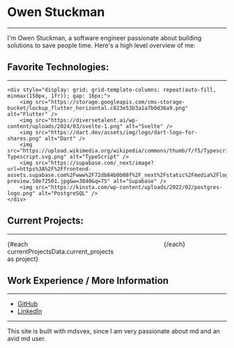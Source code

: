<script>
import currentProjectsData from "$lib/../jsons/current_projects.json";
import CurrentCard from "$lib/components/CurrentCard.svelte";
</script>

# Owen Stuckman
---


I'm Owen Stuckman, a software engineer passionate about building solutions to save people time. Here's a high level overview of me:


## Favorite Technologies:

<!-- 
Need to update to be icons
- [ ] make svelte icon component
- [ ] get all icon images
- [ ] pass in, use a seperate json file to store the links, just dynamically loop through all of them

-->
---

    <div style="display: grid; grid-template-columns: repeat(auto-fill, minmax(150px, 1fr)); gap: 16px;">
        <img src="https://storage.googleapis.com/cms-storage-bucket/lockup_flutter_horizontal.c823e53b3a1a7b0d36a9.png" alt="Flutter" />
        <img src="https://diversetalent.ai/wp-content/uploads/2024/03/svelte-1.png" alt="Svelte" />
        <img src="https://dart.dev/assets/img/logo/dart-logo-for-shares.png" alt="Dart" />
        <img src="https://upload.wikimedia.org/wikipedia/commons/thumb/f/f5/Typescript.svg/1200px-Typescript.svg.png" alt="TypeScript" />
        <img src="https://supabase.com/_next/image?url=https%3A%2F%2Ffrontend-assets.supabase.com%2Fwww%2F72db84b0b08f%2F_next%2Fstatic%2Fmedia%2Flogo-preview.50e72501.jpg&w=3840&q=75" alt="Supabase" />
        <img src="https://kinsta.com/wp-content/uploads/2022/02/postgres-logo.png" alt="PostgreSQL" />
    </div>


## Current Projects:
---

<div class="current-grid" style="display: grid; grid-template-columns: repeat(2, 1fr); gap: 20px; max-width: 800px; margin: 0 auto; justify-items: center;">
  {#each currentProjectsData.current_projects as project}
	<CurrentCard
	  title={project.title}
	  description={project.description}
	/>
  {/each}
</div>


## Work Experience / More Information
---
- [GitHub](https://github.com/owenstuckman)
- [LinkedIn](https://www.linkedin.com/in/owen-stuckman-b69977235)

---

This site is built with mdsvex, since I am very passionate about md and an avid md user.